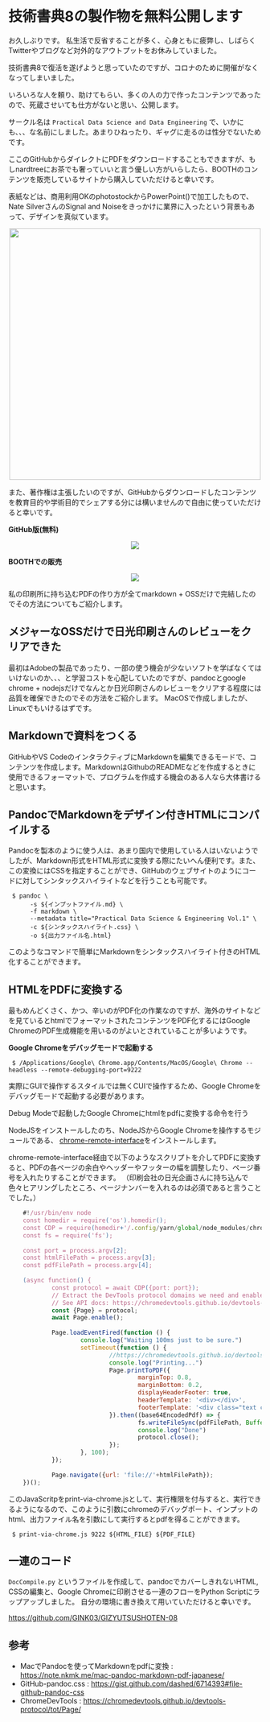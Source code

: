 # 技術書典8の製作物を無料公開します

お久しぶりです。
私生活で反省することが多く、心身ともに疲弊し、しばらくTwitterやブログなど対外的なアウトプットをお休みしていました。

技術書典8で復活を遂げようと思っていたのですが、コロナのために開催がなくなってしまいました。

いろいろな人を頼り、助けてもらい、多くの人の力で作ったコンテンツであったので、死蔵させいても仕方がないと思い、公開します。

サークル名は `Practical Data Science and Data Engineering` で、いかにも、、、な名前にしました。あまりひねったり、ギャグに走るのは性分でないためです。

ここのGitHubからダイレクトにPDFをダウンロードすることもできますが、もしnardtreeにお茶でも奢っていいと言う優しい方がいらしたら、BOOTHのコンテンツを販売しているサイトから購入していただけると幸いです。

表紙などは、商用利用OKのphotostockからPowerPoint()で加工したもので、Nate SilverさんのSignal and Noiseをきっかけに業界に入ったという背景もあって、デザインを真似ています。
<div align="center">
  <img width="500px" src="https://user-images.githubusercontent.com/4949982/75841554-60d13600-5e11-11ea-8143-2463aadef064.png">
</div>

また、著作権は主張したいのですが、GitHubからダウンロードしたコンテンツを教育目的や学術目的でシェアする分には構いませんので自由に使っていただけると幸いです。

**GitHub版(無料)**  
<div align="center">
  <a href="https://github.com/GINK03/GIZYUTSUSHOTEN-08/blob/master/GIZYUTSUSHOTEN-08.pdf">
   <img src="https://user-images.githubusercontent.com/4949982/75841165-624e2e80-5e10-11ea-93a4-3e685087a26d.png">
  </a>
</div>


**BOOTHでの販売**  
<div align="center">
  <a href="https://twovolts.booth.pm/items/1880819">
   <img src="https://user-images.githubusercontent.com/4949982/75841177-67ab7900-5e10-11ea-8e3a-06a5a3d6d4e6.png">
  </a>
</div>


私の印刷所に持ち込むPDFの作り方が全てmarkdown + OSSだけで完結したのでその方法についてもご紹介します。


## メジャーなOSSだけで日光印刷さんのレビューをクリアできた

最初はAdobeの製品であったり、一部の使う機会が少ないソフトを学ばなくてはいけないのか、、、と学習コストを心配していたのですが、pandocとgoogle chrome + nodejsだけでなんとか日光印刷さんのレビューをクリアする程度には品質を確保できたのでその方法をご紹介します。
MacOSで作成しましたが、Linuxでもいけるはずです。

## Markdownで資料をつくる

 GitHubやVS CodeのインタラクティブにMarkdownを編集できるモードで、コンテンツを作成します。MarkdownはGithubのREADMEなどを作成するときに使用できるフォーマットで、プログラムを作成する機会のある人なら大体書けると思います。

## PandocでMarkdownをデザイン付きHTMLにコンパイルする

Pandocを製本のように使う人は、あまり国内で使用している人はいないようでしたが、Markdown形式をHTML形式に変換する際にたいへん便利です。また、この変換にはCSSを指定することができ、GitHubのウェブサイトのようにコードに対してシンタックスハイライトなどを行うことも可能です。

```console
 $ pandoc \
      -s ${インプットファイル.md} \
      -f markdown \
      --metadata title="Practical Data Science & Engineering Vol.1" \
      -c ${シンタックスハイライト.css} \
      -o ${出力ファイル名.html}
```

このようなコマンドで簡単にMarkdownをシンタックスハイライト付きのHTML化することができます。

## HTMLをPDFに変換する

最もめんどくさく、かつ、辛いのがPDF化の作業なのですが、海外のサイトなどを見ているとhtmlでフォーマットされたコンテンツをPDF化するにはGoogle ChromeのPDF生成機能を用いるのがよいとされていることが多いようです。

**Google Chromeをデバッグモードで起動する**   

```console
 $ /Applications/Google\ Chrome.app/Contents/MacOS/Google\ Chrome --headless --remote-debugging-port=9222
```

実際にGUIで操作するスタイルでは無くCUIで操作するため、Google Chromeをデバッグモードで起動する必要があります。

Debug Modeで起動したGoogle Chromeにhtmlをpdfに変換する命令を行う

NodeJSをインストールしたのち、NodeJSからGoogle Chromeを操作するモジュールである、 [chrome-remote-interface](https://github.com/cyrus-and/chrome-remote-interface)をインストールします。

chrome-remote-interface経由で以下のようなスクリプトを介してPDFに変換すると、PDFの各ページの余白やヘッダーやフッターの幅を調整したり、ページ番号を入れたりすることができます。
（印刷会社の日光企画さんに持ち込んで色々ヒアリングしたところ、ページナンバーを入れるのは必須であると言うことでした。）

```js
    #!/usr/bin/env node
    const homedir = require('os').homedir();
    const CDP = require(homedir+'/.config/yarn/global/node_modules/chrome-remote-interface/');
    const fs = require('fs');
    
    const port = process.argv[2];
    const htmlFilePath = process.argv[3];
    const pdfFilePath = process.argv[4];
    
    (async function() {
            const protocol = await CDP({port: port});
            // Extract the DevTools protocol domains we need and enable them.
            // See API docs: https://chromedevtools.github.io/devtools-protocol/
            const {Page} = protocol;
            await Page.enable();
    
            Page.loadEventFired(function () {
                    console.log("Waiting 100ms just to be sure.")
                    setTimeout(function () {
                            //https://chromedevtools.github.io/devtools-protocol/tot/Page/#method-printToPDF
                            console.log("Printing...")
                            Page.printToPDF({
                                    marginTop: 0.8,
                                    marginBottom: 0.2,
                                    displayHeaderFooter: true,
                                    headerTemplate: '<div></div>',
                                    footerTemplate: '<div class="text center"><span class="pageNumber"></span></div>',
                            }).then((base64EncodedPdf) => {
                                    fs.writeFileSync(pdfFilePath, Buffer.from(base64EncodedPdf.data, 'base64'), 'utf8');
                                    console.log("Done")
                                    protocol.close();
                            });
                    }, 100);
            });
    
            Page.navigate({url: 'file://'+htmlFilePath});
    })();
```

このJavaScritpをprint-via-chrome.jsとして、実行権限を付与すると、実行できるようになるので、このように引数にchromeのデバッグポート、インプットのhtml、出力ファイル名を引数にして実行するとpdfを得ることができます。

```console
 $ print-via-chrome.js 9222 ${HTML_FILE} ${PDF_FILE}
```

## 一連のコード

`DocCompile.py` というファイルを作成して、pandocでカバーしきれないHTML, CSSの編集と、Google Chromeに印刷させる一連のフローをPython Scriptにラップアップしました。
自分の環境に書き換えて用いていただけると幸いです。

https://github.com/GINK03/GIZYUTSUSHOTEN-08


## 参考
 - MacでPandocを使ってMarkdownをpdfに変換 : https://note.nkmk.me/mac-pandoc-markdown-pdf-japanese/
 - GitHub-pandoc.css : https://gist.github.com/dashed/6714393#file-github-pandoc-css
 - ChromeDevTools : https://chromedevtools.github.io/devtools-protocol/tot/Page/

